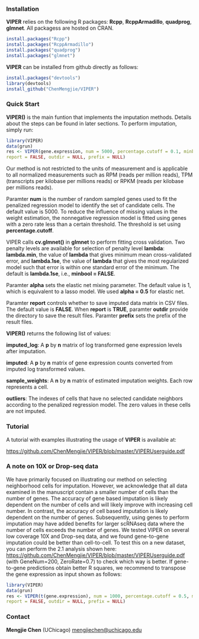 
### Installation

**VIPER** relies on the following R packages: **Rcpp**, **RcppArmadillo**, **quadprog**, **glmnet**. All packagess are hosted on CRAN. 
  ```R
  install.packages("Rcpp")
  install.packages("RcppArmadillo")
  install.packages("quadprog")
  install.packages("glmnet")
  ```

**VIPER** can be installed from github directly as follows:

  ```R
  install.packages("devtools")
  library(devtools)
  install_github("ChenMengjie/VIPER")
  ```
  

### Quick Start

**VIPER()** is the main funtion that implements the imputation methods. Details about the steps can be found in later sections.
To perform imputation, simply run:
  ```R
  library(VIPER)
  data(grun)
  res <- VIPER(gene.expression, num = 5000, percentage.cutoff = 0.1, minbool = FALSE, alpha = 1, 
  report = FALSE, outdir = NULL, prefix = NULL)
  ```

Our method is not restricted to the units of measurement and is applicable to all normalized measurements such as RPM (reads per million reads), TPM (transcripts per kilobase per millions reads) or RPKM (reads per kilobase per millions reads). 

Paramter **num** is the number of random sampled genes used to fit the penalized regression model to identify the set of candidate cells. The default value is 5000. To reduce the influence of missing values in the weight estimation, the nonnegative regression model is fitted using genes with a zero rate less than a certain threshold. The threshold is set using **percentage.cutoff**. 

VIPER calls **cv.glmnet()** in **glmnet** to perform fitting cross validation. Two penalty levels are available for selection of penalty level **lambda**: **lambda.min**, the value of **lambda** that gives minimum mean cross-validated error, and **lambda.1se**, the value of **lambda** that gives the most regularized model such that error is within one standard error of the minimum. The default is **lambda.1se**, i.e., **minbool = FALSE**. 

Paramter **alpha** sets the elastic net mixing parameter. The default value is 1, which is equivalent to a lasso model. We used **alpha = 0.5** for elastic net. 

Paramter **report** controls whether to save imputed data matrix in CSV files. The default value is **FALSE**.
When **report** is **TRUE**, paramter **outdir** provide the directory to save the result files.
Paramter **prefix** sets the prefix of the result files.

**VIPER()** returns the following list of values:

**imputed_log**: A **p** by **n** matrix of log transformed gene expression levels after imputation.

**imputed**: A **p** by **n** matrix of gene expression counts converted from imputed log transformed values.

**sample_weights**: A **n** by **n** matrix of estimated imputation weights. Each row represents a cell.

**outliers**: The indexes of cells that have no selected candidate neighbors according to the penalized regression model. The zero values in these cells are not imputed.


### Tutorial

A tutorial with examples illustrating the usage of **VIPER** is available at:  

https://github.com/ChenMengjie/VIPER/blob/master/VIPERUserguide.pdf



### A note on 10X or Drop-seq data 

We have primarily focused on illustrating our method on selecting neighborhood cells for imputation. However, we acknowledge that all data examined in the manuscript contain a smaller number of cells than the number of genes. The accuracy of gene based imputation is likely dependent on the number of cells and will likely improve with increasing cell number. In contrast, the accuracy of cell based imputation is likely dependent on the number of genes. Subsequently, using genes to perform imputation may have added benefits for larger scRNAseq data where the number of cells exceeds the number of genes. We tested VIPER on several low coverage 10X and Drop-seq data, and we found gene-to-gene imputation could be better than cell-to-cell. To test this on a new dataset, you can perform the 2.1 analysis shown here: https://github.com/ChenMengjie/VIPER/blob/master/VIPERUserguide.pdf (with GeneNum=200, ZeroRate=0.7) to check which way is better. If gene-to-gene predictions obtain better R squares, we recommend to transpose the gene expression as input shown as follows: 
 
  ```R
  library(VIPER)
  data(grun)
  res <- VIPER(t(gene.expression), num = 1000, percentage.cutoff = 0.5, minbool = FALSE, alpha = 0.5, 
  report = FALSE, outdir = NULL, prefix = NULL)
  ```


### Contact

**Mengjie Chen** (UChicago) mengjiechen@uchicago.edu
